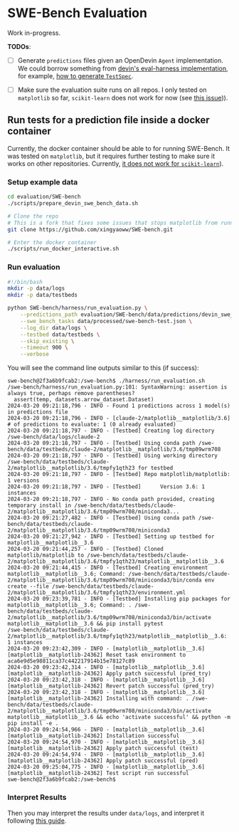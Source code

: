 # SWE-Bench Evaluation

Work in-progress.

**TODOs**:

- [ ] Generate `predictions` files given an OpenDevin `Agent` implementation. We could borrow something from [devin's eval-harness implementation](https://github.com/CognitionAI/devin-swebench-results/tree/main/harness), for example, [how to generate `TestSpec`](https://github.com/CognitionAI/devin-swebench-results/blob/main/harness/scripts.py#L150-L160).
- [ ] Make sure the evaluation suite runs on all repos. I only tested on `matplotlib` so far, `scikit-learn` does not work for now (see [this issue](https://github.com/princeton-nlp/SWE-bench/issues/57))).


## Run tests for a prediction file inside a docker container

Currently, the docker container should be able to for running SWE-Bench. It was tested on `matplotlib`, but it requires further testing to make sure it works on other repositories. Currently, [it does not work for `scikit-learn`](https://github.com/princeton-nlp/SWE-bench/issues/57)).

### Setup example data

```bash
cd evaluation/SWE-bench
./scripts/prepare_devin_swe_bench_data.sh

# Clone the repo
# This is a fork that fixes some issues that stops matplotlib from running (see https://github.com/princeton-nlp/SWE-bench/pull/56)
git clone https://github.com/xingyaoww/SWE-bench.git

# Enter the docker container
./scripts/run_docker_interactive.sh
```

### Run evaluation

```bash
#!/bin/bash
mkdir -p data/logs
mkdir -p data/testbeds

python SWE-bench/harness/run_evaluation.py \
    --predictions_path evaluation/SWE-bench/data/predictions/devin_swe_outputs.json \
    --swe_bench_tasks data/processed/swe-bench-test.json \
    --log_dir data/logs \
    --testbed data/testbeds \
    --skip_existing \
    --timeout 900 \
    --verbose
```

You will see the command line outputs similar to this (if success):

```log
swe-bench@2f3a6b9fcab2:/swe-bench$ ./harness/run_evaluation.sh
/swe-bench/harness/run_evaluation.py:101: SyntaxWarning: assertion is always true, perhaps remove parentheses?
  assert(temp, datasets.arrow_dataset.Dataset)
2024-03-20 09:21:18,796 - INFO - Found 1 predictions across 1 model(s) in predictions file
2024-03-20 09:21:18,796 - INFO - [claude-2/matplotlib__matplotlib/3.6] # of predictions to evaluate: 1 (0 already evaluated)
2024-03-20 09:21:18,797 - INFO - [Testbed] Creating log directory /swe-bench/data/logs/claude-2
2024-03-20 09:21:18,797 - INFO - [Testbed] Using conda path /swe-bench/data/testbeds/claude-2/matplotlib__matplotlib/3.6/tmp09wrm708
2024-03-20 09:21:18,797 - INFO - [Testbed] Using working directory /swe-bench/data/testbeds/claude-2/matplotlib__matplotlib/3.6/tmpfy1qth23 for testbed
2024-03-20 09:21:18,797 - INFO - [Testbed] Repo matplotlib/matplotlib: 1 versions
2024-03-20 09:21:18,797 - INFO - [Testbed]      Version 3.6: 1 instances
2024-03-20 09:21:18,797 - INFO - No conda path provided, creating temporary install in /swe-bench/data/testbeds/claude-2/matplotlib__matplotlib/3.6/tmp09wrm708/miniconda3...
2024-03-20 09:21:27,482 - INFO - [Testbed] Using conda path /swe-bench/data/testbeds/claude-2/matplotlib__matplotlib/3.6/tmp09wrm708/miniconda3
2024-03-20 09:21:27,942 - INFO - [Testbed] Setting up testbed for matplotlib__matplotlib__3.6
2024-03-20 09:21:44,257 - INFO - [Testbed] Cloned matplotlib/matplotlib to /swe-bench/data/testbeds/claude-2/matplotlib__matplotlib/3.6/tmpfy1qth23/matplotlib__matplotlib__3.6
2024-03-20 09:21:44,415 - INFO - [Testbed] Creating environment matplotlib__matplotlib__3.6; Command: /swe-bench/data/testbeds/claude-2/matplotlib__matplotlib/3.6/tmp09wrm708/miniconda3/bin/conda env create --file /swe-bench/data/testbeds/claude-2/matplotlib__matplotlib/3.6/tmpfy1qth23/environment.yml
2024-03-20 09:23:39,781 - INFO - [Testbed] Installing pip packages for matplotlib__matplotlib__3.6; Command: . /swe-bench/data/testbeds/claude-2/matplotlib__matplotlib/3.6/tmp09wrm708/miniconda3/bin/activate matplotlib__matplotlib__3.6 && pip install pytest
/swe-bench/data/testbeds/claude-2/matplotlib__matplotlib/3.6/tmpfy1qth23/matplotlib__matplotlib__3.6: 1 instances
2024-03-20 09:23:42,309 - INFO - [matplotlib__matplotlib__3.6] [matplotlib__matplotlib-24362] Reset task environment to aca6e9d5e98811ca37c442217914b15e78127c89
2024-03-20 09:23:42,314 - INFO - [matplotlib__matplotlib__3.6] [matplotlib__matplotlib-24362] Apply patch successful (pred_try)
2024-03-20 09:23:42,318 - INFO - [matplotlib__matplotlib__3.6] [matplotlib__matplotlib-24362] Revert patch successful (pred_try)
2024-03-20 09:23:42,318 - INFO - [matplotlib__matplotlib__3.6] [matplotlib__matplotlib-24362] Installing with command: . /swe-bench/data/testbeds/claude-2/matplotlib__matplotlib/3.6/tmp09wrm708/miniconda3/bin/activate matplotlib__matplotlib__3.6 && echo 'activate successful' && python -m pip install -e .
2024-03-20 09:24:54,966 - INFO - [matplotlib__matplotlib__3.6] [matplotlib__matplotlib-24362] Installation successful
2024-03-20 09:24:54,970 - INFO - [matplotlib__matplotlib__3.6] [matplotlib__matplotlib-24362] Apply patch successful (test)
2024-03-20 09:24:54,974 - INFO - [matplotlib__matplotlib__3.6] [matplotlib__matplotlib-24362] Apply patch successful (pred)
2024-03-20 09:25:04,775 - INFO - [matplotlib__matplotlib__3.6] [matplotlib__matplotlib-24362] Test script run successful
swe-bench@2f3a6b9fcab2:/swe-bench$ 
```

### Interpret Results

Then you may interpret the results under `data/logs`, and interpret it following [this guide](https://github.com/princeton-nlp/SWE-bench/blob/main/tutorials/evaluation.md#-metrics).
